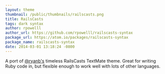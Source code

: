 ```yaml
---
layout: theme
thumbnail: /public/thumbnails/railscasts.png
title: RailsCasts
tags: dark syntax
author: rpowelll
author_url: https://github.com/rpowelll/railscasts-syntax
package_url: https://atom.io/packages/railscasts-syntax
package_name: railscasts-syntax
date: 2014-03-01 13:18:24 -0800
---
```


A port of [@ryanb's](https://github.com/ryanb/) timeless RailsCasts TextMate
theme. Great for writing Ruby code in, but flexible enough to work well with
lots of other languages.
